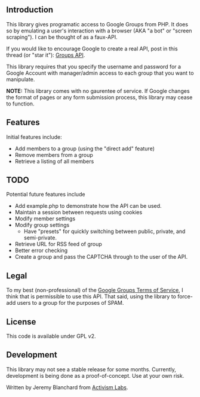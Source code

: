 

Introduction
------------
This library gives programatic access to Google Groups from PHP. It does so by emulating a user's interaction with a browser (AKA "a bot" or "screen scraping"). I can be thought of as a faux-API.

If you would like to encourage Google to create a real API, post in this thread (or "star it"): [Groups API](http://code.google.com/p/gdata-issues/issues/detail?id=27).

This library requires that you specify the username and password for a Google Account with manager/admin access to each group that you want to manipulate.

**NOTE:** This library comes with no gaurentee of service. If Google changes the format of pages or any form submission process, this library may cease to function.

Features
--------
Initial features include:

  * Add members to a group (using the "direct add" feature)
  * Remove members from a group
  * Retrieve a listing of all members


TODO
----
Potential future features include

  * Add example.php to demonstrate how the API can be used.
  * Maintain a session between requests using cookies
  * Modify member settings
  * Modify group settings
    * Have "presets" for quickly switching between public, private, and semi-private.
  * Retrieve URL for RSS feed of group
  * Better error checking
  * Create a group and pass the CAPTCHA through to the user of the API.


Legal
-----
To my best (non-professional) of the [Google Groups Terms of Service](http://groups.google.com/googlegroups/terms_of_service.html), I think that is permissible to use this API. That said, using the library to force-add users to a group for the purposes of SPAM.


License
-------
This code is available under GPL v2.

Development
-----------
This library may not see a stable release for some months. Currently, development is being done as a proof-of-concept. Use at your own risk.

Written by Jeremy Blanchard from [Activism Labs](http://activismlabs.org).
